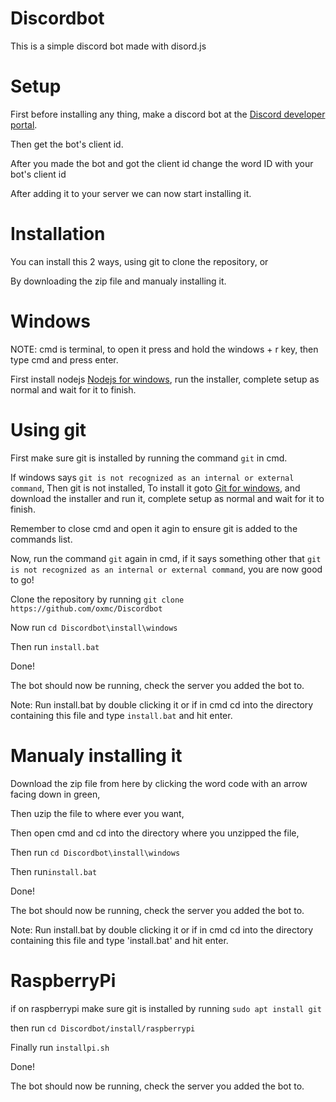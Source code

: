 # Discordbot

This is a simple discord bot made with disord.js

# Setup

First before installing any thing, make a discord bot at the <a href="https://discord.com/developers/applications">Discord developer portal</a>.

Then get the bot's client id.

After you made the bot and got the client id change the word ID with your bot's client id



After adding it to your server we can now start installing it.

# Installation

You can install this 2 ways, using git to clone the repository, or

By downloading the zip file and manualy installing it.

# Windows

NOTE: cmd is terminal, to open it press and hold the windows + r key, then type cmd and press enter.

First install nodejs <a href="https://nodejs.org">Nodejs for windows</a>, run the installer, complete setup as normal and wait for it to finish.


# Using git

First make sure git is installed by running the command `git` in cmd.

If windows says `git is not recognized as an internal or external command`, Then git is not installed,
To install it goto <a href="">Git for windows</a>, and download the installer and run it, complete setup as normal and wait for it to finish.

Remember to close cmd and open it agin to ensure git is added to the commands list.

Now, run the command `git` again in cmd, if it says something other that `git is not recognized as an internal or external command`, you are now good to go!

Clone the repository by running `git clone https://github.com/oxmc/Discordbot`

Now run `cd Discordbot\install\windows`

Then run `install.bat`

Done!

The bot should now be running, check the server you added the bot to.

Note: Run install.bat by double clicking it or if in cmd cd into the directory containing this file and type `install.bat` and hit enter.

# Manualy installing it

Download the zip file from here by clicking the word code with an arrow facing down in green,

Then uzip the file to where ever you want,

Then open cmd and cd into the directory where you unzipped the file,

Then run `cd Discordbot\install\windows`

Then run`install.bat`

Done!

The bot should now be running, check the server you added the bot to.

Note: Run install.bat by double clicking it or if in cmd cd into the directory containing this file and type 'install.bat' and hit enter.

# RaspberryPi

if on raspberrypi make sure git is installed by running `sudo apt install git`

then run `cd Discordbot/install/raspberrypi`

Finally run `installpi.sh`

Done!

The bot should now be running, check the server you added the bot to.
